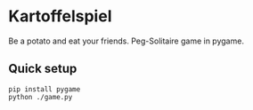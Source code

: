 # Kartoffelspiel
Be a potato and eat your friends. Peg-Solitaire game in pygame.

## Quick setup
```
pip install pygame
python ./game.py
```
